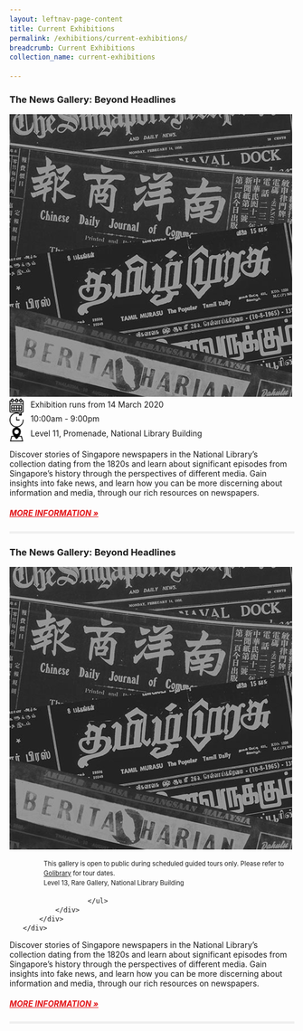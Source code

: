 ```yaml
---
layout: leftnav-page-content
title: Current Exhibitions
permalink: /exhibitions/current-exhibitions/
breadcrumb: Current Exhibitions
collection_name: current-exhibitions

---
```


<section class="sgds-section-exhibition">
<div class="sgds-container">
    <div class="row margin--bottom--xs">
        <div class="col is-12 padding--xs">
            <h3><strong>The News Gallery: Beyond Headlines</strong></h3>
        </div>
    </div>
    <div class="row margin--bottom--xs">
        <div class="col">
            <img src="/images/event-images/newsgallery/news-gallery-thumbnail.jpg" alt="The News Gallery: Beyond Headlines">
        </div>
        <div class="col is-two-thirds padding--bottom--xs">
            <div class="row margin--bottom--xs">
                <div class="col padding--bottom--sm">
                    <img src="/images/calendar.png" alt="Date" style="display:inline-block; margin-left: 0px; margin-right: 8px; width: 5%; vertical-align: middle;"> Exhibition runs from 14 March 2020
                </div>
            </div>
            <div class="row margin--bottom--xs">
                <div class="col padding--bottom--sm">
                    <img src="/images/watch.png" alt="Time" style="display:inline-block; margin-left: 0px; margin-right: 8px; width: 5%; vertical-align: middle;"> 10:00am - 9:00pm
                </div>
            </div>
            <div class="row margin--bottom--xs">
                <div class="col padding--bottom--sm">
                    <img src="/images/pin.png" alt="Location" style="display:inline-block; margin-left: 0px; margin-right: 8px; width: 5%; vertical-align: middle;"> Level 11, Promenade, National Library Building
                </div>
            </div>
        </div>
    </div>
</div>
<div class="sgds-container">
    <div class="row is-multiline">
        <div class="col is-12">
            <p>Discover stories of Singapore newspapers in the National Library’s collection dating from the 1820s and learn about significant episodes from Singapore’s history through the perspectives of different media. Gain insights into fake news, and learn how you can be more discerning about information and media, through our rich resources on newspapers.
            </p>
            <a href="/exhibitions/current-exhibitions/newsgallery/" style="color:#E21216;"><h5>MORE INFORMATION &#187;</h5></a>
        </div>
    </div>
</div>
</section>

<section class="sgds-section-break">
<div class="sgds-container padding--lg">
    <div class="row">
        <div class="col is-12" style="padding: 2px 0; background-color: #efefef;">
        </div>
    </div>
</div>
</section>

<section class="sgds-section-exhibition">
<div class="sgds-container">
    <div class="row margin--bottom--xs">
        <div class="col is-12 padding--xs">
            <h3><strong>The News Gallery: Beyond Headlines</strong></h3>
        </div>
    </div>
    <div class="row margin--bottom--xs">
        <div class="col">
            <img src="/images/event-images/newsgallery/news-gallery-thumbnail.jpg" alt="The News Gallery: Beyond Headlines">
        </div>
        <div class="col is-two-thirds padding--bottom--xs">
            <div class="row margin--bottom--xs">
                    <ul style="list-style: none; margin-left: 0px;">
                        <li><span class="sgds-icon sgds-icon-calendar" style="font-size: 150%; display: inline-block; float: left; vertical-align: middle;"></span> <div style="font-size: 80%; line-height: 150%; padding-left: 2.3rem;">This gallery is open to public during scheduled guided tours only. Please refer to <a href="https://www.nlb.gov.sg/golibrary2/c/30307529/">Golibrary</a> for tour dates.</div></li>          <li><span class="sgds-icon sgds-icon-map" style="font-size: 150%; display: inline-block; float: left; vertical-align: middle;"></span> <div style="font-size: 80%; line-height: 150%; padding-left: 2.3rem;">Level 13, Rare Gallery, National Library Building</div></li>
                        
                    </ul>
            </div>
        </div>
    </div>
</div>
<div class="sgds-container">
    <div class="row is-multiline">
        <div class="col is-12">
            <p>Discover stories of Singapore newspapers in the National Library’s collection dating from the 1820s and learn about significant episodes from Singapore’s history through the perspectives of different media. Gain insights into fake news, and learn how you can be more discerning about information and media, through our rich resources on newspapers.
            </p>
            <a href="/exhibitions/current-exhibitions/newsgallery/" style="color:#E21216;"><h5>MORE INFORMATION &#187;</h5></a>
        </div>
    </div>
</div>
</section>

<section class="sgds-section-break">
<div class="sgds-container padding--lg">
    <div class="row">
        <div class="col is-12" style="padding: 2px 0; background-color: #efefef;">
        </div>
    </div>
</div>
</section>